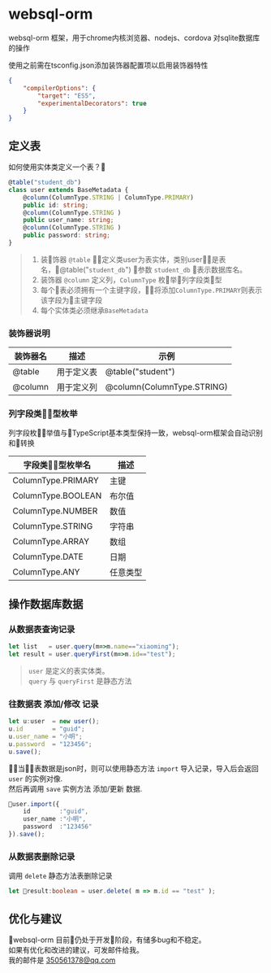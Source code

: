# websql-orm

websql-orm 框架，用于chrome内核浏览器、nodejs、cordova 对sqlite数据库的操作

使用之前需在tsconfig.json添加装饰器配置项以启用装饰器特性

``` json
{
    "compilerOptions": {
        "target": "ES5",
        "experimentalDecorators": true
    }
}
```

## 定义表
如何使用实体类定义一个表？
``` typescript
@table("student_db")
class user extends BaseMetadata {
    @column(ColumnType.STRING | ColumnType.PRIMARY)
    public id: string;
    @column(ColumnType.STRING )
    public user_name: string;
    @column(ColumnType.STRING )
    public password: string;
}
```
> 1) 装饰器 `@table` 定义类user为表实体，类别user是表名，@table("`student_db`") 参数 `student_db` 表示数据库名。  
> 2) 装饰器 `@column` 定义列，`ColumnType` 枚举列字段类型  
> 3) 每个表必须拥有一个主键字段，将添加`ColumnType.PRIMARY`则表示该字段为主键字段  
> 4) 每个实体类必须继承`BaseMetadata`

### 装饰器说明

| 装饰器名         | 描述                         | 示例                                      |
|-----------------|-----------------------------|------------------------------------------|
| @table          | 用于定义表                    |  @table("student")                       |
| @column         | 用于定义列                    |  @column(ColumnType.STRING)              |

### 列字段类型枚举

列字段枚举值与TypeScript基本类型保持一致，websql-orm框架会自动识别和转换

| 字段类型枚举名             | 描述                         | 
|-------------------------|-----------------------------|
| ColumnType.PRIMARY      | 主键                         |
| ColumnType.BOOLEAN      | 布尔值                       | 
| ColumnType.NUMBER       | 数值                         |
| ColumnType.STRING       | 字符串                       | 
| ColumnType.ARRAY        | 数组                         |
| ColumnType.DATE         | 日期                         | 
| ColumnType.ANY          | 任意类型                      | 

## 操作数据库数据

### 从数据表查询记录

``` typescript
let list   = user.query(m=>m.name=="xiaoming");
let result = user.queryFirst(m=>m.id=="test");
```
> `user` 是定义的表实体类。  
> `query` 与 `queryFirst` 是静态方法

### 往数据表 添加/修改 记录

``` typescript
let u:user  = new user();
u.id        = "guid";
u.user_name = "小明";
u.password  = "123456";
u.save();
```

当表数据是json时，则可以使用静态方法 `import` 导入记录，导入后会返回 `user` 的实例对像.  
然后再调用 `save` 实例方法 添加/更新 数据.

``` typescript
user.import({
    id        :"guid",
    user_name :"小明",
    password  :"123456"
}).save();

```

### 从数据表删除记录
调用 `delete` 静态方法表删除记录
``` typescript
let result:boolean = user.delete( m => m.id == "test" ); 
```

## 优化与建议
websql-orm 目前仍处于开发阶段，有储多bug和不稳定。  
如果有优化和改进的建议，可发邮件给我。  
我的邮件是 350561378@qq.com